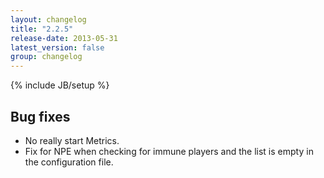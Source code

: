 ```yaml
---
layout: changelog
title: "2.2.5"
release-date: 2013-05-31
latest_version: false
group: changelog
---
```

{% include JB/setup %}

## Bug fixes

* No really start Metrics.
* Fix for NPE when checking for immune players and the list is empty in the configuration file.
